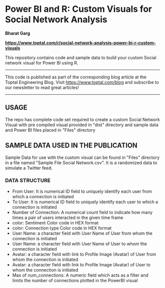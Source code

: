# Power BI and R: Custom Visuals for Social Network Analysis

**Bharat Garg**

**https://www.toptal.com/r/social-network-analysis-power-bi-r-custom-visuals**

This repository contains code and sample data to build your custom Social network visual for Power BI using R.

* * *
This code is published as part of the corresponding blog article at the Toptal Engineering Blog.
Visit https://www.toptal.com/blog and subscribe to our newsletter to read great articles!
* * *


## USAGE

The repo has complete code set required to create a custom Social Network Visual with pre compiled visual provided in "dist" directory and sample data and Power BI files placed in "Files" directory

## SAMPLE DATA USED IN THE PUBLICATION

Sample Data for use with the custom visual can be found in "Files" directory in a file named "Sample File Social Network.csv". It is a randomized data to simulate a Twitter feed.

### DATA STRUCTURE

- From User: It is numerical ID field to uniquely identify each user from which a connection is initiated
- To User: It is numerical ID field to uniquely identify each user to which a connection is initiated
- Number of Connection: A numerical count field to indicate how many times a pair of users interacted in the given time frame
- color: Sentiment Color code in HEX format
- color: Connection type Color code in HEX format	
- User Name: a character field with User Name of User from whom the connection is initiated
- User Name: a character field with User Name of User to whom the connection is initiated	
- Avatar: a character field with link to Profile Image (Avatar) of User from whom the connection is initiated	
- Avatar: a character field with link to Profile Image (Avatar) of User to whom the connection is initiated	
- Max of num_connections: A numeric field which acts as a filter and limits the number of connections plotted in the PowerBI visual


